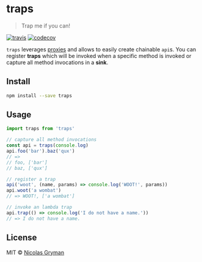 # traps

> Trap me if you can!

[![travis][travis-image]][travis-url] [![codecov][codecov-image]][codecov-url]

[travis-image]: https://img.shields.io/travis/ngryman/traps.svg?style=flat
[travis-url]: https://travis-ci.org/ngryman/traps
[codecov-image]: https://img.shields.io/codecov/c/github/ngryman/traps.svg
[codecov-url]: https://codecov.io/github/ngryman/traps


`traps` leverages [proxies] and allows to easily create chainable `api`s.
You can register **traps** which will be invoked when a specific method is invoked or capture all method invocations in a **sink**.

[proxies]: https://developer.mozilla.org/en-US/docs/Web/JavaScript/Reference/Global_Objects/Proxy


## Install

```bash
npm install --save traps
```

## Usage

```javascript
import traps from 'traps'

// capture all method invocations
const api = traps(console.log)
api.foo('bar').baz('qux')
// =>
// foo, ['bar']
// baz, ['qux']

// register a trap
api('woot', (name, params) => console.log('WOOT!', params))
api.woot('a wombat')
// => WOOT!, ['a wombat']

// invoke an lambda trap
api.trap(() => console.log('I do not have a name.'))
// => I do not have a name.
```


## License

MIT © [Nicolas Gryman](http://ngryman.sh)
